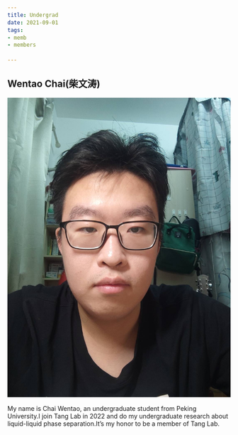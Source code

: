 ```yaml
---
title: Undergrad
date: 2021-09-01
tags:
- memb
- members

---
```


## Wentao Chai(柴文涛)


![柴文涛](https://raw.githubusercontent.com/DF-Master/tanglabpicbed/main/2023/chaiwt.jpg)

My name is Chai Wentao, an undergraduate student from Peking University.I join Tang Lab in 2022 and do my undergraduate research about liquid-liquid phase separation.It’s my honor to be a member of Tang Lab.